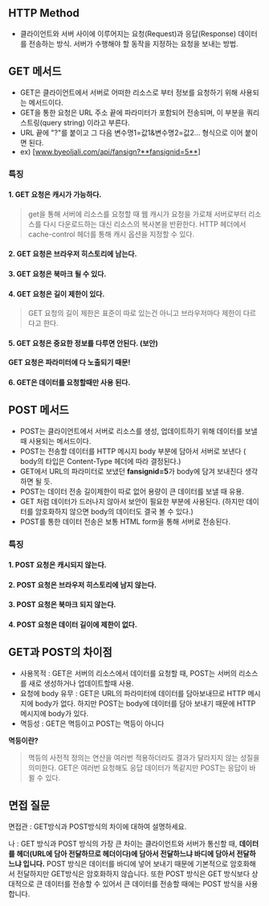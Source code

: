 ## HTTP Method
- 클라이언트와 서버 사이에 이루어지는 요청(Request)과 응답(Response) 데이터를 전송하는 방식. 서버가 수행해야 할 동작을 지정하는 요청을 보내는 방법.

## GET 메서드
- GET은 클라이언트에서 서버로 어떠한 리소스로 부터 정보를 요청하기 위해 사용되는 메서드이다.
- GET을 통한 요청은 URL 주소 끝에 파라미터가 포함되어 전송되며, 이 부분을 쿼리 스트링(query string) 이라고 부른다.
- URL 끝에 "?"를 붙이고 그 다음 변수명1=값1&변수명2=값2... 형식으로 이어 붙이면 된다.
- ex) [www.byeoljali.com/api/fansign?**fansignid=5**]

### 특징
#### 1. GET 요청은 캐시가 가능하다.
>get을 통해 서버에 리소스를 요청할 때 웹 캐시가 요청을 가로채 서버로부터 리소스를 다시 다운로드하는 대신 리소스의 복사본을 반환한다. HTTP 헤더에서 cache-control 헤더를 통해 캐시 옵션을 지정할 수 있다.

#### 2. GET 요청은 브라우저 히스토리에 남는다.

#### 3. GET 요청은 북마크 될 수 있다.

#### 4. GET 요청은 길이 제한이 있다.
> GET 요청의 길이 제한은 표준이 따로 있는건 아니고 브라우저마다 제한이 다르다고 한다.

#### 5. GET 요청은 중요한 정보를 다루면 안된다. (보안)
**GET 요청은 파라미터에 다 노출되기 때문!**

#### 6. GET은 데이터를 요청할때만 사용 된다.


## POST 메서드
- POST는 클라이언트에서 서버로 리소스를 생성, 업데이트하기 위해 데이터를 보낼 때 사용되는 메서드이다.
- POST는 전송할 데이터를 HTTP 메시지 body 부분에 담아서 서버로 보낸다 ( body의 타입은 Content-Type 헤더에 따라 결정된다.)
- GET에서 URL의 파라미터로 보냈던 **fansignid=5**가 body에 담겨 보내진다 생각하면 될 듯.
- POST는 데이터 전송 길이제한이 따로 없어 용량이 큰 데이터를 보낼 때 유용.
- GET 처럼 데이터가 드러나지 않아서 보안이 필요한 부분에 사용된다. (하지만 데이터를 암호화하지 않으면 body의 데이터도 결국 볼 수 있다.)
- POST를 통한 데이터 전송은 보통 HTML form을 통해 서버로 전송된다.

### 특징
#### 1. POST 요청은 캐시되지 않는다.
#### 2. POST 요청은 브라우저 히스토리에 남지 않는다.
#### 3. POST 요청은 북마크 되지 않는다.
#### 4. POST 요청은 데이터 길이에 제한이 없다.

## GET과 POST의 차이점
- 사용목적 : GET은 서버의 리소스에서 데이터를 요청할 때, POST는 서버의 리소스를 새로 생성하거나 업데이트할때 사용.
- 요청에 body 유무 : GET은 URL의 파라미터에 데이터를 담아보내므로 HTTP 메시지에 body가 없다.
하지만 POST는 body에 데이터를 담아 보내기 때문에 HTTP 메시지에 body가 있다.
- 멱등성 : GET은 멱등이고 POST는 멱등이 아니다

**멱등이란?**
> 멱등의 사전적 정의는 연산을 여러번 적용하더라도 결과가 달라지지 않는 성질을 의미한다.
> GET은 여러번 요청해도 응답 데이터가 똑같지만 POST는 응답이 바뀔 수 있다.


## 면접 질문
면접관 :  GET방식과 POST방식의 차이에 대하여 설명하세요.

나 : GET 방식과 POST 방식의 가장 큰 차이는 클라이언트와 서버가 통신할 때, **데이터를 헤더(URL에 담아 전달하므로 헤더이다)에 담아서 전달하느냐 바디에 담아서 전달하느냐 입니다.**
POST 방식은 데이터를 바디에 넣어 보내기 때문에 기본적으로 암호화해서 전달하지만 GET방식은 암호화하지 않습니다.
또한 POST 방식은 GET 방식보다 상대적으로 큰 데이터를 전송할 수 있어서 큰 데이터를 전송할 때에는 POST 방식을 사용합니다.
